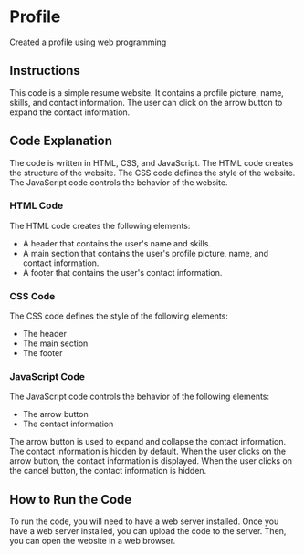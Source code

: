 # Profile
Created a profile using web programming

## Instructions

This code is a simple resume website. It contains a profile picture, name, skills, and contact information. The user can click on the arrow button to expand the contact information.

## Code Explanation

The code is written in HTML, CSS, and JavaScript. The HTML code creates the structure of the website. The CSS code defines the style of the website. The JavaScript code controls the behavior of the website.

### HTML Code

The HTML code creates the following elements:

* A header that contains the user's name and skills.
* A main section that contains the user's profile picture, name, and contact information.
* A footer that contains the user's contact information.

### CSS Code

The CSS code defines the style of the following elements:

* The header
* The main section
* The footer

### JavaScript Code

The JavaScript code controls the behavior of the following elements:

* The arrow button
* The contact information

The arrow button is used to expand and collapse the contact information. The contact information is hidden by default. When the user clicks on the arrow button, the contact information is displayed. When the user clicks on the cancel button, the contact information is hidden.

## How to Run the Code

To run the code, you will need to have a web server installed. Once you have a web server installed, you can upload the code to the server. Then, you can open the website in a web browser.

